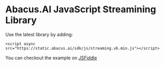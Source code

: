 # Abacus.AI JavaScript Streamining Library

Use the latest library by adding:

`<script async src="https://static.abacus.ai/sdk/js/streaming.v6.min.js"></script>`

You can checkout the example on [JSFiddle](https://jsfiddle.net/gh/get/library/pure/abacusai/streaming-javascript/tree/main/example)
